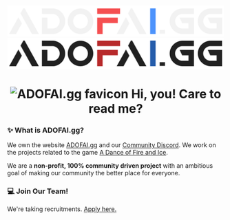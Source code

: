 <p align="center">
  <img alt="ADOFAI.gg Logo" src="https://raw.githubusercontent.com/ADOFAI-gg/Adofai-gg-assets/main/images/logo.svg#gh-dark-mode-only">
  <img alt="ADOFAI.gg Logo" src="https://raw.githubusercontent.com/ADOFAI-gg/Adofai-gg-assets/main/images/logo-dark.svg#gh-light-mode-only" width="700">
</p>

<h1 align="center">
<img src="https://adofai.gg/favicon.png" alt="ADOFAI.gg favicon" width="24" height="24"> Hi, you! Care to read me?
</h1>

### ✨ What is ADOFAI.gg?

We own the website [ADOFAI.gg](https://adofai.gg) and our [Community Discord](https://discord.gg/TKdpbUUfUa). We work on the projects related to the game [A Dance of Fire and Ice](https://store.steampowered.com/app/977950/A_Dance_of_Fire_and_Ice).

We are a **non-profit, 100% community driven project** with an ambitious goal of making our community the better place for everyone.

### 💻 Join Our Team!

We're taking recruitments. [Apply here.](https://forms.gle/8dW6rNQ6Ar9dqSd8A)
